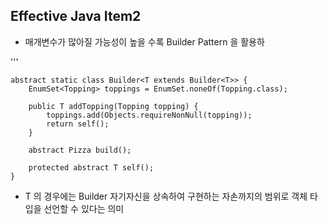 <H2>Effective Java Item2</H2>

- 매개변수가 많아질 가능성이 높을 수록 Builder Pattern 을 활용하

'''
    
    abstract static class Builder<T extends Builder<T>> {
        EnumSet<Topping> toppings = EnumSet.noneOf(Topping.class);
    
        public T addTopping(Topping topping) {
            toppings.add(Objects.requireNonNull(topping));
            return self();
        }
    
        abstract Pizza build();
    
        protected abstract T self(); 
    }

- T 의 경우에는 Builder 자기자신을 상속하여 구현하는 자손까지의 범위로 객체 타입을 선언할 수 있다는 의미
